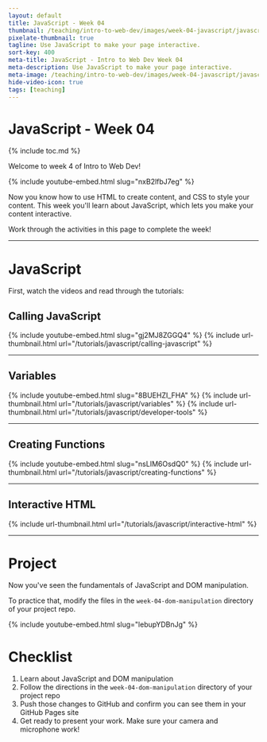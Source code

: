 ```yaml
---
layout: default
title: JavaScript - Week 04
thumbnail: /teaching/intro-to-web-dev/images/week-04-javascript/javascript-1.png
pixelate-thumbnail: true
tagline: Use JavaScript to make your page interactive.
sort-key: 400
meta-title: JavaScript - Intro to Web Dev Week 04
meta-description: Use JavaScript to make your page interactive.
meta-image: /teaching/intro-to-web-dev/images/week-04-javascript/javascript-1.png
hide-video-icon: true
tags: [teaching]
---
```


# JavaScript - Week 04

{% include toc.md %}

Welcome to week 4 of Intro to Web Dev!

{% include youtube-embed.html slug="nxB2lfbJ7eg" %}

Now you know how to use HTML to create content, and CSS to style your content. This week you'll learn about JavaScript, which lets you make your content interactive.

Work through the activities in this page to complete the week!

---

# JavaScript

First, watch the videos and read through the tutorials:

## Calling JavaScript

{% include youtube-embed.html slug="gj2MJ8ZGGQ4" %}
{% include url-thumbnail.html url="/tutorials/javascript/calling-javascript" %}

---

## Variables

{% include youtube-embed.html slug="8BUEHZI_FHA" %}
{% include url-thumbnail.html url="/tutorials/javascript/variables" %}
{% include url-thumbnail.html url="/tutorials/javascript/developer-tools" %}

---

## Creating Functions
{% include youtube-embed.html slug="nsLIM6OsdQ0" %}
{% include url-thumbnail.html url="/tutorials/javascript/creating-functions" %}

---

## Interactive HTML

{% include url-thumbnail.html url="/tutorials/javascript/interactive-html" %}

---

# Project

Now you've seen the fundamentals of JavaScript and DOM manipulation.

To practice that, modify the files in the `week-04-dom-manipulation` directory of your project repo.

{% include youtube-embed.html slug="lebupYDBnJg" %}

# Checklist

1. Learn about JavaScript and DOM manipulation
2. Follow the directions in the `week-04-dom-manipulation` directory of your project repo
3. Push those changes to GitHub and confirm you can see them in your GitHub Pages site
4. Get ready to present your work. Make sure your camera and microphone work!
